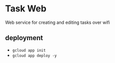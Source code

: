 # Task Web

Web service for creating and editing tasks over wifi

## deployment

- `gcloud app init`
- `gcloud app deploy -y`
